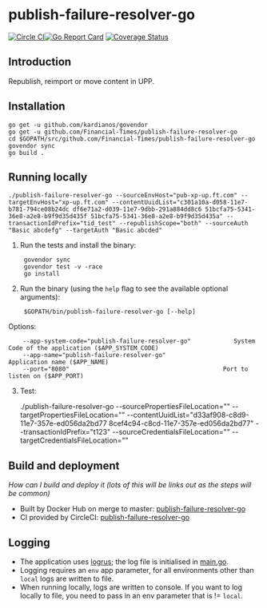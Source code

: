 # publish-failure-resolver-go

[![Circle CI](https://circleci.com/gh/Financial-Times/publish-failure-resolver-go/tree/master.png?style=shield)](https://circleci.com/gh/Financial-Times/publish-failure-resolver-go/tree/master)[![Go Report Card](https://goreportcard.com/badge/github.com/Financial-Times/publish-failure-resolver-go)](https://goreportcard.com/report/github.com/Financial-Times/publish-failure-resolver-go) [![Coverage Status](https://coveralls.io/repos/github/Financial-Times/publish-failure-resolver-go/badge.svg)](https://coveralls.io/github/Financial-Times/publish-failure-resolver-go)

## Introduction

Republish, reimport or move content in UPP.

## Installation

```
go get -u github.com/kardianos/govendor
go get -u github.com/Financial-Times/publish-failure-resolver-go
cd $GOPATH/src/github.com/Financial-Times/publish-failure-resolver-go
govendor sync
go build .
```

## Running locally

```
./publish-failure-resolver-go --sourceEnvHost="pub-xp-up.ft.com" --targetEnvHost="xp-up.ft.com" --contentUuidList="c301a10a-d058-11e7-b781-794ce08b24dc df6e71a2-d039-11e7-9dbb-291a884dd8c6 51bcfa75-5341-36e8-a2e8-b9f9d35d435f 51bcfa75-5341-36e8-a2e8-b9f9d35d435a" --transactionIdPrefix="tid_test" --republishScope="both" --sourceAuth "Basic abcdefg" --targetAuth "Basic abcded"
```

1. Run the tests and install the binary:

        govendor sync
        govendor test -v -race
        go install

2. Run the binary (using the `help` flag to see the available optional arguments):

        $GOPATH/bin/publish-failure-resolver-go [--help]

Options:

        --app-system-code="publish-failure-resolver-go"            System Code of the application ($APP_SYSTEM_CODE)
        --app-name="publish-failure-resolver-go"                   Application name ($APP_NAME)
        --port="8080"                                           Port to listen on ($APP_PORT)
        
3. Test:

    ./publish-failure-resolver-go --sourcePropertiesFileLocation="" --targetPropertiesFileLocation="" --contentUuidList="d33af908-c8d9-11e7-357e-ed056da2bd77 8cef4c94-c8cd-11e7-357e-ed056da2bd77" --transactionIdPrefix="t123" --sourceCredentialsFileLocation="" --targetCredentialsFileLocation=""

## Build and deployment
_How can I build and deploy it (lots of this will be links out as the steps will be common)_

* Built by Docker Hub on merge to master: [publish-failure-resolver-go](https://hub.docker.com/r/publish-failure-resolver-go/)
* CI provided by CircleCI: [publish-failure-resolver-go](https://circleci.com/gh/Financial-Times/publish-failure-resolver-go)

## Logging

* The application uses [logrus](https://github.com/Sirupsen/logrus); the log file is initialised in [main.go](main.go).
* Logging requires an `env` app parameter, for all environments other than `local` logs are written to file.
* When running locally, logs are written to console. If you want to log locally to file, you need to pass in an env parameter that is != `local`.
